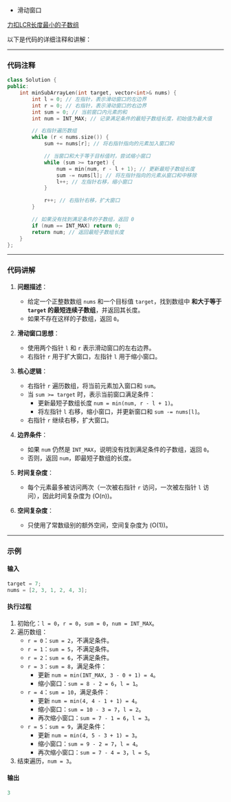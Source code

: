 - 滑动窗口



[力扣LCR长度最小的子数组](https://leetcode.cn/problems/2VG8Kg/solutions/1037546/he-da-yu-deng-yu-target-de-zui-duan-zi-s-ixef/)

以下是代码的详细注释和讲解：

---

### **代码注释**

```cpp
class Solution {
public:
    int minSubArrayLen(int target, vector<int>& nums) {
        int l = 0; // 左指针，表示滑动窗口的左边界
        int r = 0; // 右指针，表示滑动窗口的右边界
        int sum = 0; // 当前窗口内元素的和
        int num = INT_MAX; // 记录满足条件的最短子数组长度，初始值为最大值

        // 右指针遍历数组
        while (r < nums.size()) {
            sum += nums[r]; // 将右指针指向的元素加入窗口和

            // 当窗口和大于等于目标值时，尝试缩小窗口
            while (sum >= target) {
                num = min(num, r - l + 1); // 更新最短子数组长度
                sum -= nums[l]; // 将左指针指向的元素从窗口和中移除
                l++; // 左指针右移，缩小窗口
            }

            r++; // 右指针右移，扩大窗口
        }

        // 如果没有找到满足条件的子数组，返回 0
        if (num == INT_MAX) return 0;
        return num; // 返回最短子数组长度
    }
};
```

---

### **代码讲解**

1. **问题描述**：
   
   - 给定一个正整数数组 `nums` 和一个目标值 `target`，找到数组中 **和大于等于 `target` 的最短连续子数组**，并返回其长度。
   - 如果不存在这样的子数组，返回 `0`。

2. **滑动窗口思想**：
   
   - 使用两个指针 `l` 和 `r` 表示滑动窗口的左右边界。
   - 右指针 `r` 用于扩大窗口，左指针 `l` 用于缩小窗口。

3. **核心逻辑**：
   
   - 右指针 `r` 遍历数组，将当前元素加入窗口和 `sum`。
   - 当 `sum >= target` 时，表示当前窗口满足条件：
     - 更新最短子数组长度 `num = min(num, r - l + 1)`。
     - 将左指针 `l` 右移，缩小窗口，并更新窗口和 `sum -= nums[l]`。
   - 右指针 `r` 继续右移，扩大窗口。

4. **边界条件**：
   
   - 如果 `num` 仍然是 `INT_MAX`，说明没有找到满足条件的子数组，返回 `0`。
   - 否则，返回 `num`，即最短子数组的长度。

5. **时间复杂度**：
   
   - 每个元素最多被访问两次（一次被右指针 `r` 访问，一次被左指针 `l` 访问），因此时间复杂度为 \(O(n)\)。

6. **空间复杂度**：
   
   - 只使用了常数级别的额外空间，空间复杂度为 \(O(1)\)。

---

### **示例**

#### **输入**

```cpp
target = 7;
nums = [2, 3, 1, 2, 4, 3];
```

#### **执行过程**

1. 初始化：`l = 0`，`r = 0`，`sum = 0`，`num = INT_MAX`。
2. 遍历数组：
   - `r = 0`：`sum = 2`，不满足条件。
   - `r = 1`：`sum = 5`，不满足条件。
   - `r = 2`：`sum = 6`，不满足条件。
   - `r = 3`：`sum = 8`，满足条件：
     - 更新 `num = min(INT_MAX, 3 - 0 + 1) = 4`。
     - 缩小窗口：`sum = 8 - 2 = 6`，`l = 1`。
   - `r = 4`：`sum = 10`，满足条件：
     - 更新 `num = min(4, 4 - 1 + 1) = 4`。
     - 缩小窗口：`sum = 10 - 3 = 7`，`l = 2`。
     - 再次缩小窗口：`sum = 7 - 1 = 6`，`l = 3`。
   - `r = 5`：`sum = 9`，满足条件：
     - 更新 `num = min(4, 5 - 3 + 1) = 3`。
     - 缩小窗口：`sum = 9 - 2 = 7`，`l = 4`。
     - 再次缩小窗口：`sum = 7 - 4 = 3`，`l = 5`。
3. 结束遍历，`num = 3`。

#### **输出**

```cpp
3
```


